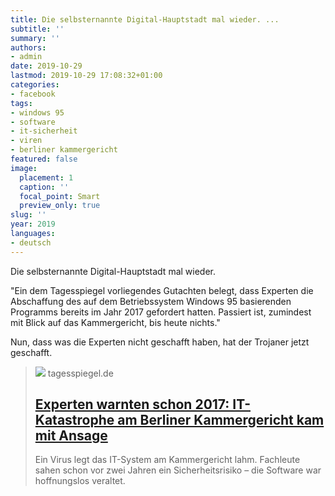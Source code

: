 ```yaml
---
title: Die selbsternannte Digital-Hauptstadt mal wieder. ...
subtitle: ''
summary: ''
authors:
- admin
date: 2019-10-29
lastmod: 2019-10-29 17:08:32+01:00
categories:
- facebook
tags:
- windows 95
- software
- it-sicherheit
- viren
- berliner kammergericht
featured: false
image:
  placement: 1
  caption: ''
  focal_point: Smart
  preview_only: true
slug: ''
year: 2019
languages:
- deutsch
---
```


Die selbsternannte Digital-Hauptstadt mal wieder. 

"Ein dem Tagesspiegel vorliegendes Gutachten belegt, dass Experten die Abschaffung des auf dem Betriebssystem Windows 95 basierenden Programms bereits im Jahr 2017 gefordert hatten. Passiert ist, zumindest mit Blick auf das Kammergericht, bis heute nichts."

Nun, dass was die Experten nicht geschafft haben, hat der Trojaner jetzt geschafft.
> [![](https://www.tagesspiegel.de/berlin/images/tagesspiegel-59753/alternates/BASE_16_9_W1400/tagesspiegel-5975.jpeg)](https://www.tagesspiegel.de/berlin/experten-warnten-schon-2017-it-katastrophe-am-berliner-kammergericht-kam-mit-ansage/25163810.html)
> tagesspiegel.de
> ## [Experten warnten schon 2017: IT-Katastrophe am Berliner Kammergericht kam mit Ansage](https://www.tagesspiegel.de/berlin/experten-warnten-schon-2017-it-katastrophe-am-berliner-kammergericht-kam-mit-ansage/25163810.html)
>
>Ein Virus legt das IT-System am Kammergericht lahm. Fachleute sahen schon vor zwei Jahren ein Sicherheitsrisiko – die Software war hoffnungslos veraltet.